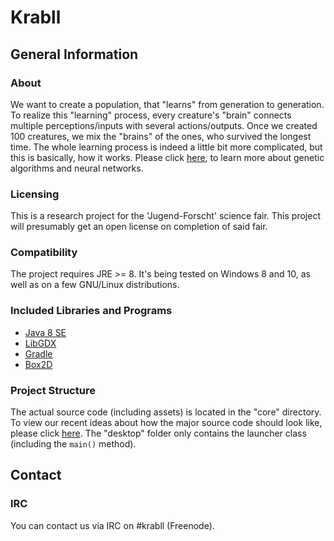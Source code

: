 # Krabll

## General Information

### About

We want to create a population, that "learns" from generation to generation.
To realize this "learning" process, every creature's "brain" connects multiple perceptions/inputs with several actions/outputs.
Once we created 100 creatures, we mix the "brains" of the ones, who survived the longest time.
The whole learning process is indeed a little bit more complicated, but this is basically, how it works.
Please click [here](https://en.wikipedia.org/wiki/Genetic_algorithm), to learn more about genetic algorithms and neural networks.

### Licensing

This is a research project for the 'Jugend-Forscht' science fair.
This project will presumably get an open license on completion of said fair.

### Compatibility

The project requires JRE >= 8.
It's being tested on Windows 8 and 10, as well as on a few GNU/Linux distributions.

### Included Libraries and Programs

* [Java 8 SE](https://www.java.com/)
* [LibGDX](https://libgdx.badlogicgames.com/index.html)
* [Gradle](http://gradle.org/)
* [Box2D](http://box2d.org/)

### Project Structure

The actual source code (including assets) is located in the "core" directory.
To view our recent ideas about how the major source code should look like, please click [here](https://github.com/kreiseltyp/Krabll/issues).
The "desktop" folder only contains the launcher class (including the `main()` method).

## Contact

### IRC

You can contact us via IRC on #krabll (Freenode).